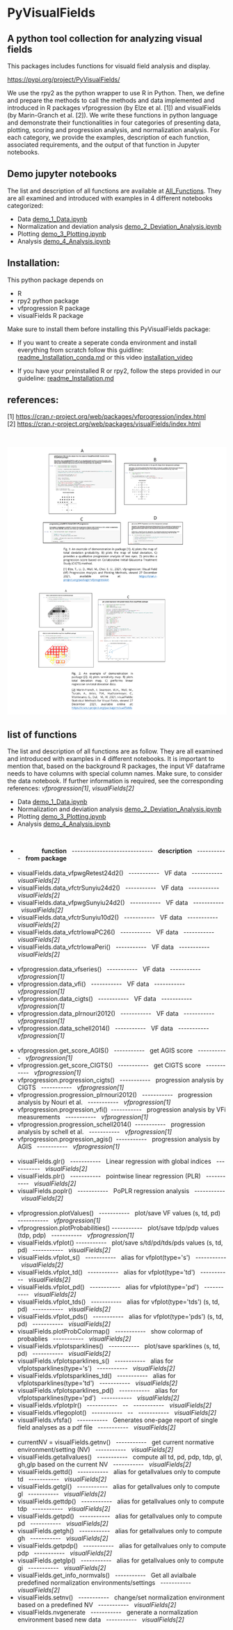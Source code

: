 # PyVisualFields 

## A python tool collection for analyzing visual fields 

This packages includes functions for visuald field analysis and display. 

https://pypi.org/project/PyVisualFields/

We use the rpy2 as the python wrapper to use R in Python. Then, we define and prepare the methods to call the methods and data implemented and introduced in R packages vfprogression (by Elze et al. [1]) and visualFields (by Marin-Granch et al. [2]). We write these functions in python language and demonstrate their functionalities in four categories of presenting data, plotting, scoring and progression analysis, and normalization analysis. For each category, we provide the examples, description of each function, associated requirements, and the output of that function in Jupyter notebooks.


## Demo jupyter notebooks

The list and description of all functions are available at [All_Functions](#list-of-functions). They are all examined and introduced with examples in 4 different notebooks categorized: </br>
- Data [demo_1_Data.ipynb](demo_1_Data.ipynb)
- Normalization and deviation analysis [demo_2_Deviation_Analysis.ipynb](demo_2_Deviation_Analysis.ipynb)
- Plotting [demo_3_Plotting.ipynb](demo_3_Plotting.ipynb)
- Analysis [demo_4_Analysis.ipynb](demo_4_Analysis.ipynb)



## Installation: 
This python package depends on 
- R 
- rpy2 python package
- vfprogression R package
- visualFields R package

Make sure to install them before installing this PyVisualFields package:

- If you want to create a seperate conda environment and install everything from scratch follow this guidline: [readme_Installation_conda.md](https://github.com/mohaEs/PyVisualField/blob/main/readme_Installation_conda.md)
or this video [installation_video](https://youtu.be/_L9YWrtlOhY) 

- If you have your preinstalled R or rpy2, follow the steps provided in our guideline: [readme_Installation.md](https://github.com/mohaEs/PyVisualField/blob/main/readme_Installation.md)

## references:
[1] https://cran.r-project.org/web/packages/vfprogression/index.html </br>
[2] https://cran.r-project.org/web/packages/visualFields/index.html 

</br>

![](./imgs/img.jpg)


## list of functions
The list and description of all functions are as follow. They are all examined and introduced with examples in 4 different notebooks. It is important to mention that, based on the background R packages, the input VF dataframe needs to have columns with special column names. Make sure, to consider the data notebook. If further information is required, see the corresponding references: _vfprogression[1]_, _visualFields[2]_ </br>
- Data [demo_1_Data.ipynb](demo_1_Data.ipynb)
- Normalization and deviation analysis [demo_2_Deviation_Analysis.ipynb](demo_2_Deviation_Analysis.ipynb)
- Plotting [demo_3_Plotting.ipynb](demo_3_Plotting.ipynb)
- Analysis [demo_4_Analysis.ipynb](demo_4_Analysis.ipynb)

</br>

-   &nbsp; &nbsp; &nbsp; &nbsp; &nbsp; &nbsp; &nbsp;   __function__  &nbsp; ----------------------------- &nbsp; __description__ &nbsp; ----------- &nbsp; __from package__ </br> </br>
- visualFields.data_vfpwgRetest24d2() &nbsp; ----------- &nbsp; VF data &nbsp; ----------- &nbsp; _visualFields[2]_ 
- visualFields.data_vfctrSunyiu24d2() &nbsp; ----------- &nbsp; VF data &nbsp; ----------- &nbsp; _visualFields[2]_ 
- visualFields.data_vfpwgSunyiu24d2() &nbsp; ----------- &nbsp; VF data &nbsp; ----------- &nbsp; _visualFields[2]_ 
- visualFields.data_vfctrSunyiu10d2() &nbsp; ----------- &nbsp; VF data &nbsp; ----------- &nbsp; _visualFields[2]_ 
-  visualFields.data_vfctrIowaPC26() &nbsp; ----------- &nbsp; VF data &nbsp; ----------- &nbsp; _visualFields[2]_ 
- visualFields.data_vfctrIowaPeri() &nbsp; ----------- &nbsp; VF data &nbsp; ----------- &nbsp; _visualFields[2]_ </br></br>
- vfprogression.data_vfseries() &nbsp; ----------- &nbsp; VF data &nbsp; ----------- &nbsp; _vfprogression[1]_ 
- vfprogression.data_vfi() &nbsp; ----------- &nbsp; VF data &nbsp; ----------- &nbsp; _vfprogression[1]_ 
-  vfprogression.data_cigts() &nbsp; ----------- &nbsp; VF data &nbsp; ----------- &nbsp; _vfprogression[1]_ 
- vfprogression.data_plrnouri2012() &nbsp; ----------- &nbsp; VF data &nbsp; ----------- &nbsp; _vfprogression[1]_ 
- vfprogression.data_schell2014()  &nbsp; ----------- &nbsp; VF data &nbsp; ----------- &nbsp; _vfprogression[1]_  </br></br>
- vfprogression.get_score_AGIS() &nbsp; ----------- &nbsp;  get AGIS score &nbsp; ----------- &nbsp; _vfprogression[1]_
- vfprogression.get_score_CIGTS() &nbsp; ----------- &nbsp;  get CIGTS score &nbsp; ----------- &nbsp; _vfprogression[1]_
- vfprogression.progression_cigts() &nbsp; ----------- &nbsp;  progression analysis by CIGTS &nbsp; ----------- &nbsp; _vfprogression[1]_
- vfprogression.progression_plrnouri2012() &nbsp; ----------- &nbsp;  progression analysis by Nouri et al. &nbsp; ----------- &nbsp; _vfprogression[1]_
- vfprogression.progression_vfi()&nbsp; ----------- &nbsp;  progression analysis by VFi measurements &nbsp; ----------- &nbsp; _vfprogression[1]_
- vfprogression.progression_schell2014()&nbsp; ----------- &nbsp;  progression analysis by schell et al. &nbsp; ----------- &nbsp; _vfprogression[1]_
- vfprogression.progression_agis()&nbsp; ----------- &nbsp;  progression analysis by AGIS &nbsp; ----------- &nbsp; _vfprogression[1]_ </br></br> 
- visualFields.glr() &nbsp; ----------- &nbsp;  Linear regression with global indices  &nbsp; ----------- &nbsp; _visualFields[2]_
- visualFields.plr() &nbsp; ----------- &nbsp;  pointwise linear regression (PLR)  &nbsp; ----------- &nbsp; _visualFields[2]_  
- visualFields.poplr() &nbsp; ----------- &nbsp;  PoPLR regression analysis  &nbsp; ----------- &nbsp; _visualFields[2]_ </br></br>
- vfprogression.plotValues() &nbsp; ----------- &nbsp; plot/save VF values (s, td, pd) &nbsp; ----------- &nbsp; _vfprogression[1]_ 
- vfprogression.plotProbabilities() ----------- &nbsp; plot/save tdp/pdp values (tdp, pdp) &nbsp; ----------- &nbsp; _vfprogression[1]_
- visualFields.vfplot() ----------- &nbsp; plot/save s/td/pd/tds/pds values (s, td, pd) &nbsp; ----------- &nbsp; _visualFields[2]_
- visualFields.vfplot_s()  &nbsp; ----------- &nbsp; alias for vfplot(type='s') &nbsp; ----------- &nbsp; _visualFields[2]_
- visualFields.vfplot_td()  &nbsp; ----------- &nbsp; alias for vfplot(type='td') &nbsp; ----------- &nbsp; _visualFields[2]_
- visualFields.vfplot_pd() &nbsp; ----------- &nbsp; alias for vfplot(type='pd') &nbsp; ----------- &nbsp; _visualFields[2]_
- visualFields.vfplot_tds()  &nbsp; ----------- &nbsp; alias for vfplot(type='tds') (s, td, pd) &nbsp; ----------- &nbsp; _visualFields[2]_
- visualFields.vfplot_pds()  &nbsp; ----------- &nbsp; alias for vfplot(type='pds') (s, td, pd) &nbsp; ----------- &nbsp; _visualFields[2]_
- visualFields.plotProbColormap() &nbsp; ----------- &nbsp; show colormap of probablies &nbsp; ----------- &nbsp; _visualFields[2]_
- visualFields.vfplotsparklines() &nbsp; ----------- &nbsp; plot/save sparklines (s, td, pd) &nbsp; ----------- &nbsp; _visualFields[2]_
- visualFields.vfplotsparklines_s()  &nbsp; ----------- &nbsp; alias for vfplotsparklines(type='s') &nbsp; ----------- &nbsp; _visualFields[2]_
- visualFields.vfplotsparklines_td() &nbsp; ----------- &nbsp; alias for vfplotsparklines(type='td') &nbsp; ----------- &nbsp; _visualFields[2]_
- visualFields.vfplotsparklines_pd() &nbsp; ----------- &nbsp; alias for vfplotsparklines(type='pd') &nbsp; ----------- &nbsp; _visualFields[2]_
- visualFields.vfplotplr() &nbsp; ----------- &nbsp; -- &nbsp; ----------- &nbsp; _visualFields[2]_
- visualFields.vflegoplot() &nbsp; ----------- &nbsp; -- &nbsp; ----------- &nbsp; _visualFields[2]_ 
- visualFields.vfsfa() &nbsp; ----------- &nbsp; Generates one-page report of single field analyses as a pdf file &nbsp; ----------- &nbsp; _visualFields[2]_  </br></br>
- currentNV = visualFields.getnv() &nbsp; ----------- &nbsp; get current normative environment/setting (NV) &nbsp; ----------- &nbsp; _visualFields[2]_ 
- visualFields.getallvalues() &nbsp; ----------- &nbsp; compute all td, pd, pdp, tdp, gl, gh,glp based on the current NV &nbsp; ----------- &nbsp; _visualFields[2]_
- visualFields.gettd() &nbsp; ----------- &nbsp; alias for getallvalues only to compute td &nbsp; ----------- &nbsp; _visualFields[2]_
- visualFields.getgl() &nbsp; ----------- &nbsp; alias for getallvalues only to compute gl &nbsp; ----------- &nbsp; _visualFields[2]_
- visualFields.gettdp() &nbsp; ----------- &nbsp; alias for getallvalues only to compute tdp &nbsp; ----------- &nbsp; _visualFields[2]_
- visualFields.getpd() &nbsp; ----------- &nbsp; alias for getallvalues only to compute pd &nbsp; ----------- &nbsp; _visualFields[2]_
- visualFields.getgh() &nbsp; ----------- &nbsp; alias for getallvalues only to compute gh &nbsp; ----------- &nbsp; _visualFields[2]_
- visualFields.getpdp() &nbsp; ----------- &nbsp; alias for getallvalues only to compute pdp &nbsp; ----------- &nbsp; _visualFields[2]_
- visualFields.getglp() &nbsp; ----------- &nbsp; alias for getallvalues only to compute gi &nbsp; ----------- &nbsp; _visualFields[2]_
- visualFields.get_info_normvals() &nbsp; ----------- &nbsp; Get all avialbale predefined normalization environments/settings &nbsp; ----------- &nbsp; _visualFields[2]_
- visualFields.setnv() &nbsp; ----------- &nbsp; change/set normalization environment based on a predefined NV &nbsp; ----------- &nbsp; _visualFields[2]_
- visualFields.nvgenerate &nbsp; ----------- &nbsp; generate a normalization environment based new data &nbsp; ----------- &nbsp; _visualFields[2]_

